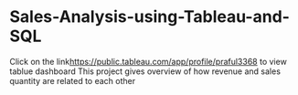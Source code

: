 # Sales-Analysis-using-Tableau-and-SQL

Click on the link<https://public.tableau.com/app/profile/praful3368> to view tablue dashboard
This project gives overview of how revenue and sales quantity are related to each other 
